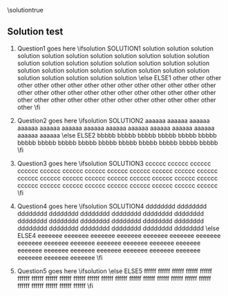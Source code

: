 \solutiontrue

Solution test
----

1.  Question1 goes here
\ifsolution
SOLUTION1
solution solution solution solution solution solution solution solution 
solution solution solution solution solution solution solution solution 
solution solution solution solution solution solution solution solution 
solution solution solution solution solution solution solution solution 
\else
ELSE1
other other other other other other other other other other 
other other other other other other other other other other 
other other other other other other other other other other 
other other other other other other other other other other 
\fi

2.  Question2 goes here
\ifsolution
SOLUTION2
aaaaaa aaaaaa aaaaaa aaaaaa aaaaaa aaaaaa aaaaaa 
aaaaaa aaaaaa aaaaaa aaaaaa aaaaaa aaaaaa aaaaaa 
\else
ELSE2 
bbbbb bbbbb bbbbb bbbbb bbbbb bbbbb bbbbb bbbbb 
bbbbb bbbbb bbbbb bbbbb bbbbb bbbbb bbbbb bbbbb 
\fi

3.  Question3 goes here
\ifsolution
SOLUTION3 
cccccc cccccc cccccc cccccc cccccc cccccc 
cccccc cccccc cccccc cccccc cccccc cccccc 
cccccc cccccc cccccc cccccc cccccc cccccc 
cccccc cccccc cccccc cccccc cccccc cccccc 
cccccc cccccc cccccc cccccc cccccc cccccc 
\fi

4.  Question4 goes here
\ifsolution
SOLUTION4
dddddddd dddddddd dddddddd dddddddd dddddddd 
dddddddd dddddddd dddddddd dddddddd dddddddd 
dddddddd dddddddd dddddddd dddddddd dddddddd 
dddddddd dddddddd dddddddd dddddddd dddddddd 
\else
ELSE4 
eeeeeee eeeeeee eeeeeee eeeeeee eeeeeee eeeeeee 
eeeeeee eeeeeee eeeeeee eeeeeee eeeeeee eeeeeee 
eeeeeee eeeeeee eeeeeee eeeeeee eeeeeee eeeeeee 
eeeeeee eeeeeee eeeeeee eeeeeee eeeeeee eeeeeee 
\fi

5.  Question5 goes here
\ifsolution
\else
ELSE5 
ffffff ffffff ffffff ffffff ffffff ffffff 
ffffff ffffff ffffff ffffff ffffff ffffff 
ffffff ffffff ffffff ffffff ffffff ffffff 
ffffff ffffff ffffff ffffff ffffff ffffff 
\fi
